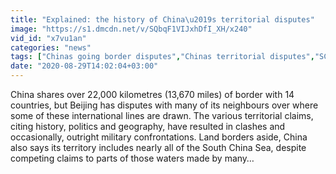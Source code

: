 ```yaml
---
title: "Explained: the history of China\u2019s territorial disputes"
image: "https://s1.dmcdn.net/v/SQbqF1VIJxhDfI_XH/x240"
vid_id: "x7vu1an"
categories: "news"
tags: ["Chinas going border disputes","Chinas territorial disputes","SCMP"]
date: "2020-08-29T14:02:04+03:00"
---
```

China shares over 22,000 kilometres (13,670 miles) of border with 14 countries, but Beijing has disputes with many of its neighbours over where some of these international lines are drawn. The various territorial claims, citing history, politics and geography, have resulted in clashes and occasionally, outright military confrontations. Land borders aside, China also says its territory includes nearly all of the South China Sea, despite competing claims to parts of those waters made by many…
